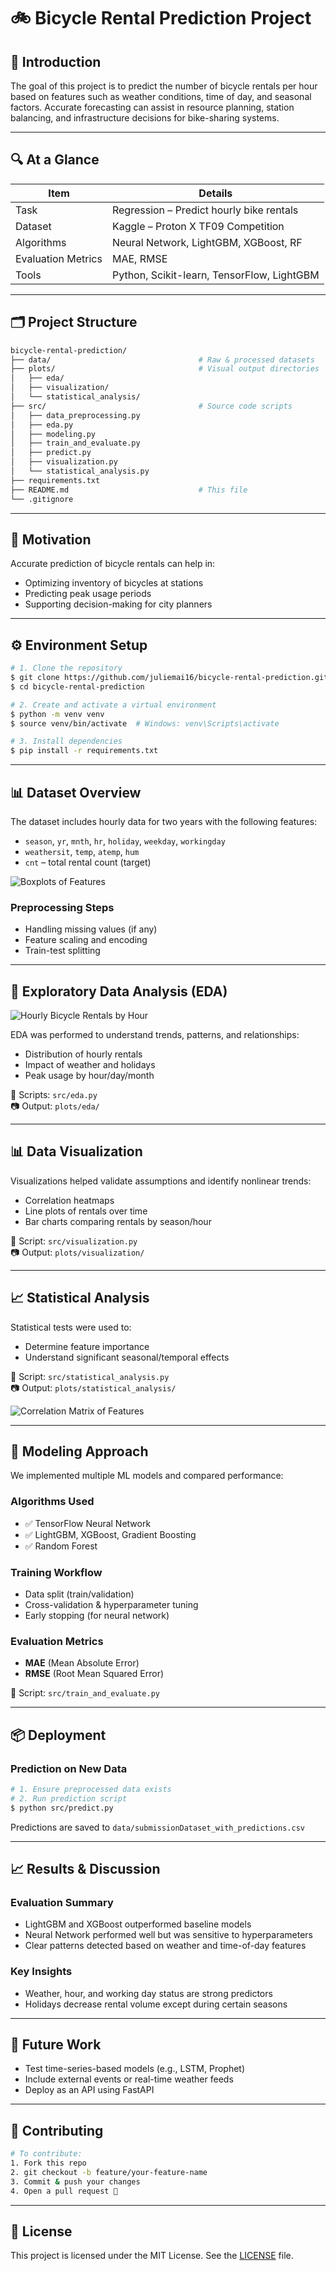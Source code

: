 # 🚲 Bicycle Rental Prediction Project

## 🧠 Introduction

The goal of this project is to predict the number of bicycle rentals per hour based on features such as weather conditions, time of day, and seasonal factors. Accurate forecasting can assist in resource planning, station balancing, and infrastructure decisions for bike-sharing systems.

---

## 🔍 At a Glance

| Item               | Details                                   |
|--------------------|-------------------------------------------|
| Task               | Regression – Predict hourly bike rentals  |
| Dataset            | Kaggle – Proton X TF09 Competition        |
| Algorithms         | Neural Network, LightGBM, XGBoost, RF     |
| Evaluation Metrics | MAE, RMSE                                 |
| Tools              | Python, Scikit-learn, TensorFlow, LightGBM|

---

## 🗂️ Project Structure
```bash
bicycle-rental-prediction/
├── data/                                 # Raw & processed datasets
├── plots/                                # Visual output directories
│   ├── eda/
│   ├── visualization/
│   └── statistical_analysis/
├── src/                                  # Source code scripts
│   ├── data_preprocessing.py
│   ├── eda.py
│   ├── modeling.py
│   ├── train_and_evaluate.py
│   ├── predict.py
│   ├── visualization.py
│   └── statistical_analysis.py
├── requirements.txt
├── README.md                             # This file
└── .gitignore
```

---

## 🎯 Motivation
Accurate prediction of bicycle rentals can help in:
- Optimizing inventory of bicycles at stations
- Predicting peak usage periods
- Supporting decision-making for city planners

---

## ⚙️ Environment Setup

```bash
# 1. Clone the repository
$ git clone https://github.com/juliemai16/bicycle-rental-prediction.git
$ cd bicycle-rental-prediction

# 2. Create and activate a virtual environment
$ python -m venv venv
$ source venv/bin/activate  # Windows: venv\Scripts\activate

# 3. Install dependencies
$ pip install -r requirements.txt
```

---

## 📊 Dataset Overview

The dataset includes hourly data for two years with the following features:

- `season`, `yr`, `mnth`, `hr`, `holiday`, `weekday`, `workingday`
- `weathersit`, `temp`, `atemp`, `hum`
- `cnt` – total rental count (target)

![Boxplots of Features](boxplots_of_features_to_identify_anomalies.png)

### Preprocessing Steps
- Handling missing values (if any)
- Feature scaling and encoding
- Train-test splitting

---

## 🔎 Exploratory Data Analysis (EDA)

![Hourly Bicycle Rentals by Hour](bicycle_rentals_by_hour.png)

EDA was performed to understand trends, patterns, and relationships:
- Distribution of hourly rentals
- Impact of weather and holidays
- Peak usage by hour/day/month

📁 Scripts: `src/eda.py`  
📷 Output: `plots/eda/`

---

## 📊 Data Visualization

Visualizations helped validate assumptions and identify nonlinear trends:
- Correlation heatmaps
- Line plots of rentals over time
- Bar charts comparing rentals by season/hour

📁 Script: `src/visualization.py`  
📷 Output: `plots/visualization/`

---

## 📈 Statistical Analysis

Statistical tests were used to:
- Determine feature importance
- Understand significant seasonal/temporal effects

📁 Script: `src/statistical_analysis.py`  
📷 Output: `plots/statistical_analysis/`

![Correlation Matrix of Features](correlation_matrix_of_features.png)

---

## 🤖 Modeling Approach

We implemented multiple ML models and compared performance:

### Algorithms Used
- ✅ TensorFlow Neural Network
- ✅ LightGBM, XGBoost, Gradient Boosting
- ✅ Random Forest

### Training Workflow
- Data split (train/validation)
- Cross-validation & hyperparameter tuning
- Early stopping (for neural network)

### Evaluation Metrics
- **MAE** (Mean Absolute Error)
- **RMSE** (Root Mean Squared Error)

📁 Script: `src/train_and_evaluate.py`

---

## 📦 Deployment

### Prediction on New Data

```bash
# 1. Ensure preprocessed data exists
# 2. Run prediction script
$ python src/predict.py
```
Predictions are saved to `data/submissionDataset_with_predictions.csv`

---

## 📈 Results & Discussion

### Evaluation Summary
- LightGBM and XGBoost outperformed baseline models
- Neural Network performed well but was sensitive to hyperparameters
- Clear patterns detected based on weather and time-of-day features

### Key Insights
- Weather, hour, and working day status are strong predictors
- Holidays decrease rental volume except during certain seasons

---

## 🧭 Future Work

- Test time-series-based models (e.g., LSTM, Prophet)
- Include external events or real-time weather feeds
- Deploy as an API using FastAPI

---

## 🤝 Contributing

```bash
# To contribute:
1. Fork this repo
2. git checkout -b feature/your-feature-name
3. Commit & push your changes
4. Open a pull request 🎉
```

---

## 🪪 License
This project is licensed under the MIT License. See the [LICENSE](LICENSE) file.
